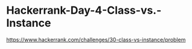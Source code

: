 # Hackerrank-Day-4-Class-vs.-Instance

https://www.hackerrank.com/challenges/30-class-vs-instance/problem
